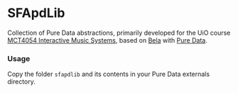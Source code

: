 # SFApdLib

Collection of Pure Data abstractions, primarily developed for the UiO course [MCT4054 Interactive Music Systems](https://www.uio.no/studier/emner/hf/imv/MCT4054/), based on [Bela](https://bela.io/) with [Pure Data](https://puredata.info/).

### Usage

Copy the folder `sfapdlib` and its contents in your Pure Data externals directory.